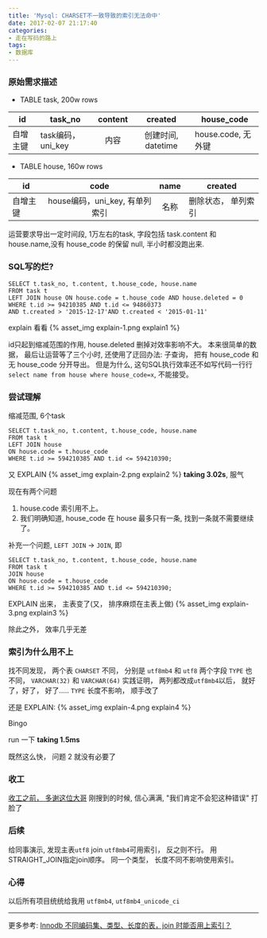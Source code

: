 ```yaml
---
title: 'Mysql: CHARSET不一致导致的索引无法命中'
date: 2017-02-07 21:17:40
categories:
- 走在写码的路上
tags:
- 数据库
---
```


### 原始需求描述
- TABLE task,  200w rows

|     id     | task_no |  content  |  created  | house_code |
| --------- | ----------- | :---------: | :----------: | -----------------|
| 自增主键 | task编码，uni_key | 内容 | 创建时间, datetime | house.code, 无外键 |

- TABLE house, 160w rows

|       id       |    code    |    name    |   created   |
| ------------ | :----------: | :-----------: | ------------- |
| 自增主键 | house编码，uni_key, 有单列索引 |    名称    | 删除状态， 单列索引 |

运营要求导出一定时间段, 1万左右的task, 字段包括 task.content 和 house.name,没有 house_code 的保留 null, 半小时都没跑出来.

<!-- more -->

### SQL写的烂?

```
SELECT t.task_no, t.content, t.house_code, house.name
FROM task t
LEFT JOIN house ON house.code = t.house_code AND house.deleted = 0
WHERE t.id >= 94210385 AND t.id <= 94860373
AND t.created > '2015-12-17'AND t.created < '2015-01-11'
```

explain 看看
{% asset_img explain-1.png explain1 %}

id只起到缩减范围的作用, house.deleted 删掉对效率影响不大。
本来很简单的数据， 最后让运营等了三个小时, 还使用了迂回办法: 子查询， 把有 house_code 和 无 house_code 分开导出。
但是为什么, 这句SQL执行效率还不如写代码一行行 `select name from house where house_code=x`, 不能接受。

### 尝试理解

缩减范围, 6个task

```
SELECT t.task_no, t.content, t.house_code, house.name
FROM task t
LEFT JOIN house
ON house.code = t.house_code
WHERE t.id >= 594210385 AND t.id <= 594210390;
```

又 EXPLAIN
{% asset_img explain-2.png explain2 %}
**taking 3.02s**, 服气

现在有两个问题
1. house.code 索引用不上。
2. 我们明确知道, house_code 在 house 最多只有一条, 找到一条就不需要继续了。

补充一个问题, `LEFT JOIN` -> `JOIN`, 即

```
SELECT t.task_no, t.content, t.house_code, house.name
FROM task t
JOIN house
ON house.code = t.house_code
WHERE t.id >= 594210385 AND t.id <= 594210390;
```
EXPLAIN 出来， 主表变了(又， 排序麻烦在主表上做)
{% asset_img explain-3.png explain3 %}

除此之外， 效率几乎无差

### 索引为什么用不上

找不同发现， 两个表 `CHARSET` 不同， 分别是 `utf8mb4` 和 `utf8`
两个字段 `TYPE` 也不同， `VARCHAR(32)` 和 `VARCHAR(64)`
实践证明， 两列都改成`utf8mb4`以后， 就好了，好了， 好了.....
`TYPE` 长度不影响， 顺手改了

还是 EXPLAIN:
{% asset_img explain-4.png explain4 %}

Bingo

run 一下 **taking 1.5ms**

既然这么快， 问题 2 就没有必要了

### 收工

[收工之前， 多谢这位大哥](http://stackoverflow.com/questions/18660252/mysql-why-does-left-join-not-use-an-index)
刚搜到的时候, 信心满满, "我们肯定不会犯这种错误"
打脸了

### 后续

给同事演示, 发现主表`utf8` join `utf8mb4`可用索引， 反之则不行。
用STRAIGHT_JOIN指定join顺序。
同一个类型， 长度不同不影响使用索引。

### 心得

以后所有项目统统给我用 `utf8mb4`, `utf8mb4_unicode_ci`

-------
更多参考:
[Innodb 不同编码集、类型、长度的表，join 时能否用上索引？](https://github.com/Yhzhtk/note/issues/43)
